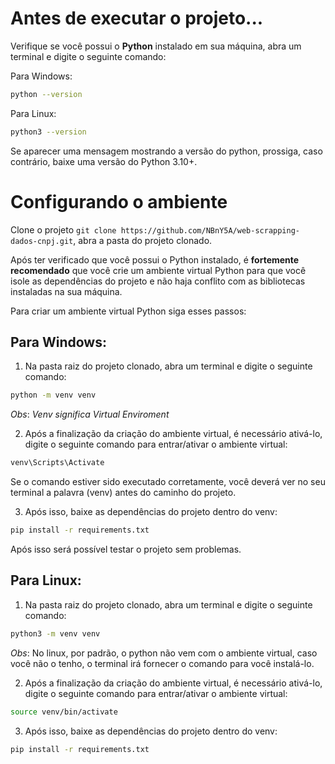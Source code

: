 # Antes de executar o projeto...

Verifique se você possui o **Python** instalado em sua máquina, abra um terminal e digite o seguinte comando:

Para Windows: 
```bash
python --version
```

Para Linux: 
```bash
python3 --version
```

Se aparecer uma mensagem mostrando a versão do python, prossiga, caso contrário, baixe uma versão do Python 3.10+.

# Configurando o ambiente

Clone o projeto `git clone https://github.com/NBnY5A/web-scrapping-dados-cnpj.git`, abra a pasta do projeto clonado.

Após ter verificado que você possui o Python instalado, é **fortemente recomendado** que você crie um ambiente virtual Python para que você isole as dependências do projeto e não haja conflito com as bibliotecas instaladas na sua máquina.

Para criar um ambiente virtual Python siga esses passos:

## Para Windows:

1. Na pasta raiz do projeto clonado, abra um terminal e digite o seguinte comando:

```bash
python -m venv venv
``` 

_Obs_: _Venv significa Virtual Enviroment_

2. Após a finalização da criação do ambiente virtual, é necessário ativá-lo, digite o seguinte comando para entrar/ativar o ambiente virtual:

```bash
venv\Scripts\Activate
```
Se o comando estiver sido executado corretamente, você deverá ver no seu terminal a palavra (venv) antes do caminho do projeto.

3. Após isso, baixe as dependências do projeto dentro do venv:

```bash
pip install -r requirements.txt
```

Após isso será possível testar o projeto sem problemas.


## Para Linux:
1. Na pasta raiz do projeto clonado, abra um terminal e digite o seguinte comando:
```bash
python3 -m venv venv
```

_Obs_: No linux, por padrão, o python não vem com o ambiente virtual, caso você não o tenho, o terminal irá fornecer o comando para você instalá-lo.

2. Após a finalização da criação do ambiente virtual, é necessário ativá-lo, digite o seguinte comando para entrar/ativar o ambiente virtual:

```bash
source venv/bin/activate
```

3. Após isso, baixe as dependências do projeto dentro do venv:

```bash
pip install -r requirements.txt
```
